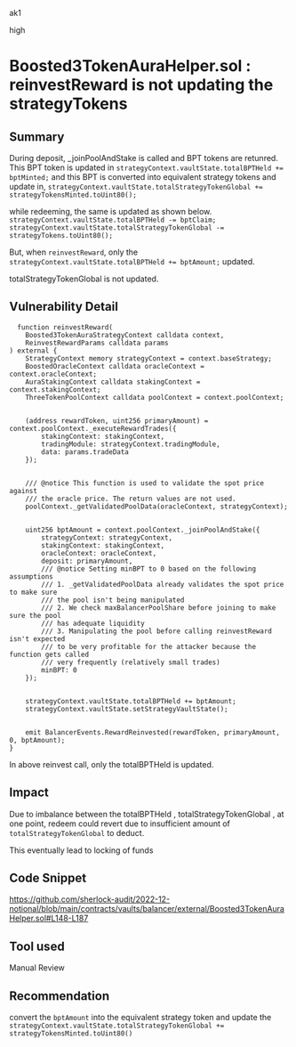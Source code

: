 ak1

high

# Boosted3TokenAuraHelper.sol : reinvestReward is not updating the strategyTokens

## Summary

During deposit, _joinPoolAndStake is called and BPT tokens are retunred.
This BPT token is updated in `strategyContext.vaultState.totalBPTHeld += bptMinted;`
and this BPT is converted into equivalent strategy tokens and update in,
`strategyContext.vaultState.totalStrategyTokenGlobal += strategyTokensMinted.toUint80();`

while redeeming, the same is updated as shown below.
 `strategyContext.vaultState.totalBPTHeld -= bptClaim;`
 `strategyContext.vaultState.totalStrategyTokenGlobal -= strategyTokens.toUint80();`

But, when `reinvestReward`, only the `strategyContext.vaultState.totalBPTHeld += bptAmount;`  updated.

totalStrategyTokenGlobal is not updated.

## Vulnerability Detail

      function reinvestReward(
        Boosted3TokenAuraStrategyContext calldata context,
        ReinvestRewardParams calldata params
    ) external {        
        StrategyContext memory strategyContext = context.baseStrategy;
        BoostedOracleContext calldata oracleContext = context.oracleContext;
        AuraStakingContext calldata stakingContext = context.stakingContext;
        ThreeTokenPoolContext calldata poolContext = context.poolContext;


        (address rewardToken, uint256 primaryAmount) = context.poolContext._executeRewardTrades({
            stakingContext: stakingContext,
            tradingModule: strategyContext.tradingModule,
            data: params.tradeData
        });


        /// @notice This function is used to validate the spot price against
        /// the oracle price. The return values are not used.
        poolContext._getValidatedPoolData(oracleContext, strategyContext);


        uint256 bptAmount = context.poolContext._joinPoolAndStake({
            strategyContext: strategyContext,
            stakingContext: stakingContext,
            oracleContext: oracleContext,
            deposit: primaryAmount,
            /// @notice Setting minBPT to 0 based on the following assumptions
            /// 1. _getValidatedPoolData already validates the spot price to make sure
            /// the pool isn't being manipulated
            /// 2. We check maxBalancerPoolShare before joining to make sure the pool
            /// has adequate liquidity
            /// 3. Manipulating the pool before calling reinvestReward isn't expected
            /// to be very profitable for the attacker because the function gets called
            /// very frequently (relatively small trades)
            minBPT: 0
        });


        strategyContext.vaultState.totalBPTHeld += bptAmount;
        strategyContext.vaultState.setStrategyVaultState(); 


        emit BalancerEvents.RewardReinvested(rewardToken, primaryAmount, 0, bptAmount); 
    }

In above reinvest call, only the totalBPTHeld is updated.

## Impact

Due to imbalance between the totalBPTHeld , totalStrategyTokenGlobal , at one point, redeem could revert due to insufficient amount of `totalStrategyTokenGlobal`  to deduct.

This eventually lead to locking of funds

## Code Snippet

https://github.com/sherlock-audit/2022-12-notional/blob/main/contracts/vaults/balancer/external/Boosted3TokenAuraHelper.sol#L148-L187

## Tool used

Manual Review

## Recommendation

convert the `bptAmount` into the equivalent strategy token and update the 
`strategyContext.vaultState.totalStrategyTokenGlobal += strategyTokensMinted.toUint80()`
